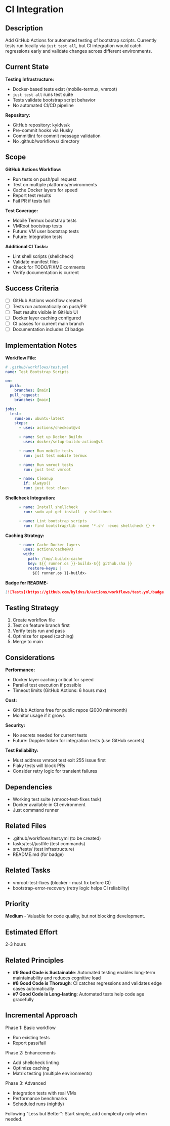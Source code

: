 # CI Integration

## Description

Add GitHub Actions for automated testing of bootstrap scripts. Currently tests
run locally via `just test all`, but CI integration would catch regressions
early and validate changes across different environments.

## Current State

**Testing Infrastructure:**
- Docker-based tests exist (mobile-termux, vmroot)
- `just test all` runs test suite
- Tests validate bootstrap script behavior
- No automated CI/CD pipeline

**Repository:**
- GitHub repository: kyldvs/k
- Pre-commit hooks via Husky
- Commitlint for commit message validation
- No .github/workflows/ directory

## Scope

**GitHub Actions Workflow:**
- Run tests on push/pull request
- Test on multiple platforms/environments
- Cache Docker layers for speed
- Report test results
- Fail PR if tests fail

**Test Coverage:**
- Mobile Termux bootstrap tests
- VMRoot bootstrap tests
- Future: VM user bootstrap tests
- Future: Integration tests

**Additional CI Tasks:**
- Lint shell scripts (shellcheck)
- Validate manifest files
- Check for TODO/FIXME comments
- Verify documentation is current

## Success Criteria

- [ ] GitHub Actions workflow created
- [ ] Tests run automatically on push/PR
- [ ] Test results visible in GitHub UI
- [ ] Docker layer caching configured
- [ ] CI passes for current main branch
- [ ] Documentation includes CI badge

## Implementation Notes

**Workflow File:**
```yaml
# .github/workflows/test.yml
name: Test Bootstrap Scripts

on:
  push:
    branches: [main]
  pull_request:
    branches: [main]

jobs:
  test:
    runs-on: ubuntu-latest
    steps:
      - uses: actions/checkout@v4

      - name: Set up Docker Buildx
        uses: docker/setup-buildx-action@v3

      - name: Run mobile tests
        run: just test mobile termux

      - name: Run vmroot tests
        run: just test vmroot

      - name: Cleanup
        if: always()
        run: just test clean
```

**Shellcheck Integration:**
```yaml
      - name: Install shellcheck
        run: sudo apt-get install -y shellcheck

      - name: Lint bootstrap scripts
        run: find bootstrap/lib -name '*.sh' -exec shellcheck {} +
```

**Caching Strategy:**
```yaml
      - name: Cache Docker layers
        uses: actions/cache@v3
        with:
          path: /tmp/.buildx-cache
          key: ${{ runner.os }}-buildx-${{ github.sha }}
          restore-keys: |
            ${{ runner.os }}-buildx-
```

**Badge for README:**
```markdown
[![Tests](https://github.com/kyldvs/k/actions/workflows/test.yml/badge.svg)](https://github.com/kyldvs/k/actions/workflows/test.yml)
```

## Testing Strategy

1. Create workflow file
2. Test on feature branch first
3. Verify tests run and pass
4. Optimize for speed (caching)
5. Merge to main

## Considerations

**Performance:**
- Docker layer caching critical for speed
- Parallel test execution if possible
- Timeout limits (GitHub Actions: 6 hours max)

**Cost:**
- GitHub Actions free for public repos (2000 min/month)
- Monitor usage if it grows

**Security:**
- No secrets needed for current tests
- Future: Doppler token for integration tests (use GitHub secrets)

**Test Reliability:**
- Must address vmroot test exit 255 issue first
- Flaky tests will block PRs
- Consider retry logic for transient failures

## Dependencies

- Working test suite (vmroot-test-fixes task)
- Docker available in CI environment
- Just command runner

## Related Files

- .github/workflows/test.yml (to be created)
- tasks/test/justfile (test commands)
- src/tests/ (test infrastructure)
- README.md (for badge)

## Related Tasks

- vmroot-test-fixes (blocker - must fix before CI)
- bootstrap-error-recovery (retry logic helps CI reliability)

## Priority

**Medium** - Valuable for code quality, but not blocking development.

## Estimated Effort

2-3 hours

## Related Principles

- **#9 Good Code is Sustainable**: Automated testing enables long-term
  maintainability and reduces cognitive load
- **#8 Good Code is Thorough**: CI catches regressions and validates edge
  cases automatically
- **#7 Good Code is Long-lasting**: Automated tests help code age gracefully

## Incremental Approach

Phase 1: Basic workflow
- Run existing tests
- Report pass/fail

Phase 2: Enhancements
- Add shellcheck linting
- Optimize caching
- Matrix testing (multiple environments)

Phase 3: Advanced
- Integration tests with real VMs
- Performance benchmarks
- Scheduled runs (nightly)

Following "Less but Better": Start simple, add complexity only when needed.
